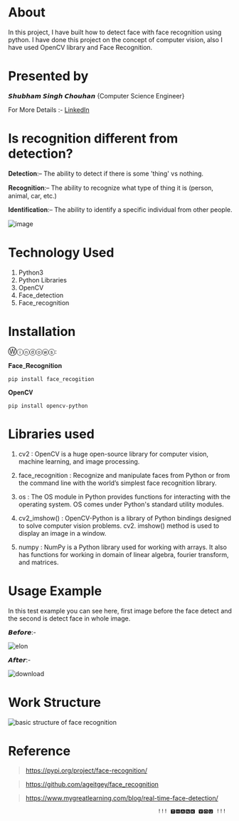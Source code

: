 # About

In this project, I have built how to detect face with face recognition using python. I have done this project on the concept of computer vision, also I have used OpenCV library and Face Recognition.

# Presented by

𝙎𝙝𝙪𝙗𝙝𝙖𝙢 𝙎𝙞𝙣𝙜𝙝 𝘾𝙝𝙤𝙪𝙝𝙖𝙣
{Computer Science Engineer}

For More Details :- <a href="https://www.linkedin.com/in/shubham-singh-chouhan-05a68319a/">LinkedIn</a>

# Is recognition different from detection?

𝐃𝐞𝐭𝐞𝐜𝐭𝐢𝐨𝐧:– 
The ability to detect if there is some 'thing' vs nothing. 

𝐑𝐞𝐜𝐨𝐠𝐧𝐢𝐭𝐢𝐨𝐧:– 
The ability to recognize what type of thing it is (person, animal, car, etc.) 

𝐈𝐝𝐞𝐧𝐭𝐢𝐟𝐢𝐜𝐚𝐭𝐢𝐨𝐧:– 
The ability to identify a specific individual from other people.


![image](https://user-images.githubusercontent.com/64628073/131237413-aa72868c-88c5-4dd9-83c6-0805719c4b2b.png)


# Technology Used

1. Python3
2. Python Libraries
3. OpenCV
4. Face_detection
5. Face_recognition

# Installation

Ⓦⓘⓝⓓⓞⓦⓢ:

𝐅𝐚𝐜𝐞_𝐑𝐞𝐜𝐨𝐠𝐧𝐢𝐭𝐢𝐨𝐧

	pip install face_recogition
  
𝐎𝐩𝐞𝐧𝐂𝐕

	pip install opencv-python


# Libraries used

1. cv2 : OpenCV is a huge open-source library for computer vision, machine learning, and image processing.
 
2. face_recognition : Recognize and manipulate faces from Python or from the command line with the world’s simplest face recognition library.

3. os : The OS module in Python provides functions for interacting with the operating system. OS comes under Python's standard utility modules. 
  
4. cv2_imshow() : OpenCV-Python is a library of Python bindings designed to solve computer vision problems. cv2. imshow() method is used to display an image in a window.

5. numpy : NumPy is a Python library used for working with arrays. It also has functions for working in domain of linear algebra, fourier transform, and matrices.


# Usage Example

In this test example you can see here, first image before the face detect and the second is detect face in whole image.

𝘽𝙚𝙛𝙤𝙧𝙚:-

![elon](https://user-images.githubusercontent.com/64628073/131212911-7a03d267-39c1-40c5-9d4b-6d17a540078b.jpg)

𝘼𝙛𝙩𝙚𝙧:-

![download](https://user-images.githubusercontent.com/64628073/131212926-64fcfa41-a57a-4efb-84ae-b5530ab86620.png)


# Work Structure

![basic structure of face recognition](https://user-images.githubusercontent.com/64628073/131213116-23aa99a6-44d9-42a4-8bfe-6c4afac724d3.png)


# Reference

> https://pypi.org/project/face-recognition/

> https://github.com/ageitgey/face_recognition

> https://www.mygreatlearning.com/blog/real-time-face-detection/

                                                   !!! 🆃🅷🅰🅽🅺 🆈🅾🆄 !!!
 
